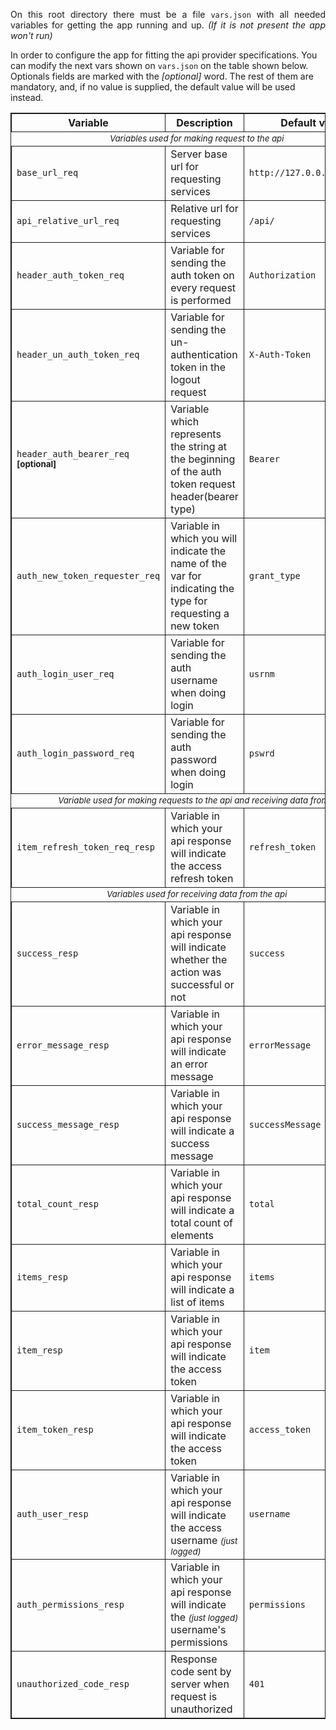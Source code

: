 <p style="text-align: justify;">
On this root directory there must be a file <code>vars.json</code> with all needed
variables for getting the app running and up. <span style="font-style: italic;">(If it is not present the app won't run)</span>

In order to configure the app for fitting the api provider specifications. You can modify the next vars shown on <code>vars.json</code> on the table shown below.
Optionals fields are marked with the <span style="font-style: italic;">[optional]</span> word. The rest of them are mandatory, and, if no value is supplied, the default value will be used instead.
</p>

<p>
<table style="border: 1px solid;">
    <thead>
        <th style="width: 18%; border: 1px solid;">Variable</th>
        <th style="width: 67%; border: 1px solid;">Description</th>
        <th style="width: 15%; border: 1px solid;">Default value</th>
    </thead>
    <tbody>
        <tr>
            <td colspan="3" style="text-align: center; font-style: italic;"><small>Variables used for making request to the api</small></td>
        </tr>
        <tr>
            <td style="border: 1px solid;"><code>base_url_req</code></td>
            <td style="border: 1px solid;">Server base url for requesting services</td>
            <td style="border: 1px solid;"><code>http://127.0.0.1/rrmsrest</code></td>
        </tr>
        <tr>
            <td style="border: 1px solid;"><code>api_relative_url_req</code></td>
            <td style="border: 1px solid;">Relative url for requesting services</td>
            <td style="border: 1px solid;"><code>/api/</code></td>
        </tr>
        <tr>
            <td style="border: 1px solid;"><code>header_auth_token_req</code></td>
            <td style="border: 1px solid;">Variable for sending the auth token on every request is performed</td>
            <td style="border: 1px solid;"><code>Authorization</code></td>
        </tr>
        <tr>
            <td style="border: 1px solid;"><code>header_un_auth_token_req</code></td>
            <td style="border: 1px solid;">Variable for sending the un-authentication token in the logout request</td>
            <td style="border: 1px solid;"><code>X-Auth-Token</code></td>
        </tr>
        <tr>
            <td style="border: 1px solid;"><code>header_auth_bearer_req</code> <strong><small>[optional]</small></strong></td>
            <td style="border: 1px solid;">Variable which represents the string at the beginning of the auth token request header(bearer type)</td>
            <td style="border: 1px solid;"><code>Bearer</code></td>
        </tr>
        <tr>
            <td style="border: 1px solid;"><code>auth_new_token_requester_req</code></td>
            <td style="border: 1px solid;">Variable in which you will indicate the name of the var for indicating the type for requesting a new token</td>
            <td style="border: 1px solid;"><code>grant_type</code></td>
        </tr>
        <tr>
            <td style="border: 1px solid;"><code>auth_login_user_req</code></td>
            <td style="border: 1px solid;">Variable for sending the auth username when doing login</td>
            <td style="border: 1px solid;"><code>usrnm</code></td>
        </tr>
        <tr>
            <td style="border: 1px solid;"><code>auth_login_password_req</code></td>
            <td style="border: 1px solid;">Variable for sending the auth password when doing login</td>
            <td style="border: 1px solid;"><code>pswrd</code></td>
        </tr>
        <tr>
            <td colspan="3" style="text-align: center; font-style: italic;"><small>Variable used for making requests to the api and receiving data from it</small></td>
        </tr>
        <tr>
            <td style="border: 1px solid;"><code>item_refresh_token_req_resp</code></td>
            <td style="border: 1px solid;">Variable in which your api response will indicate the access refresh token</td>
            <td style="border: 1px solid;"><code>refresh_token</code></td>
        </tr>
        <tr>
            <td colspan="3" style="text-align: center; font-style: italic;"><small>Variables used for receiving data from the api</small></td>
        </tr>
        <tr>
            <td style="border: 1px solid;"><code>success_resp</code></td>
            <td style="border: 1px solid;">Variable in which your api response will indicate whether the action was successful or not</td>
            <td style="border: 1px solid;"><code>success</code></td>
        </tr>
        <tr>
            <td style="border: 1px solid;"><code>error_message_resp</code></td>
            <td style="border: 1px solid;">Variable in which your api response will indicate an error message</td>
            <td style="border: 1px solid;"><code>errorMessage</code></td>
        </tr>
        <tr>
            <td style="border: 1px solid;"><code>success_message_resp</code></td>
            <td style="border: 1px solid;">Variable in which your api response will indicate a success message</td>
            <td style="border: 1px solid;"><code>successMessage</code></td>
        </tr>
        <tr>
            <td style="border: 1px solid;"><code>total_count_resp</code></td>
            <td style="border: 1px solid;">Variable in which your api response will indicate a total count of elements</td>
            <td style="border: 1px solid;"><code>total</code></td>
        </tr>
        <tr>
            <td style="border: 1px solid;"><code>items_resp</code></td>
            <td style="border: 1px solid;">Variable in which your api response will indicate a list of items</td>
            <td style="border: 1px solid;"><code>items</code></td>
        </tr>
        <tr>
            <td style="border: 1px solid;"><code>item_resp</code></td>
            <td style="border: 1px solid;">Variable in which your api response will indicate the access token</td>
            <td style="border: 1px solid;"><code>item</code></td>
        </tr>
        <tr>
            <td style="border: 1px solid;"><code>item_token_resp</code></td>
            <td style="border: 1px solid;">Variable in which your api response will indicate the access token</td>
            <td style="border: 1px solid;"><code>access_token</code></td>
        </tr>
        <tr>
            <td style="border: 1px solid;"><code>auth_user_resp</code></td>
            <td style="border: 1px solid;">Variable in which your api response will indicate the access username <small style="font-style: italic;">(just logged)</small></td>
            <td style="border: 1px solid;"><code>username</code></td>
        </tr>
        <tr>
            <td style="border: 1px solid;"><code>auth_permissions_resp</code></td>
            <td style="border: 1px solid;">Variable in which your api response will indicate the <small style="font-style: italic;">(just logged)</small> username's permissions</td>
            <td style="border: 1px solid;"><code>permissions</code></td>
        </tr>
        <tr>
            <td style="border: 1px solid;"><code>unauthorized_code_resp</code></td>
            <td style="border: 1px solid;">Response code sent by server when request is unauthorized</td>
            <td style="border: 1px solid;"><code>401</code></td>
        </tr>
    <tbody>
</table>
</p>
